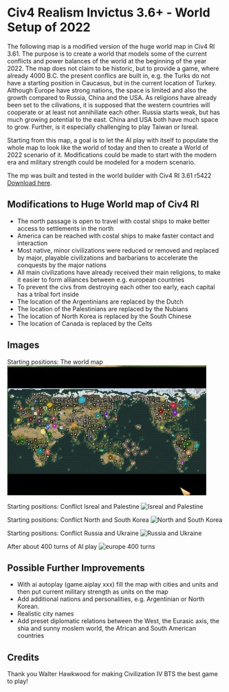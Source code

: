 # Civ4 Realism Invictus 3.6+ - World Setup of 2022
The following map is a modified version of the huge world map in Civ4 RI 3.61. The purpose is to create a world that models some of the current conflicts and power balances of the world at the beginning of the year 2022. 
The map does not claim to be historic, but to provide a game, where already 4000 B.C. the present conflics are built in, e.g. the Turks do not have a starting position in Caucasus, but in the current location of Turkey. Although Europe have strong nations, the space is limited and also the growth compared to Russia, China and the USA. As religions have already been set to the cilivations, it is supposed that the western countries will cooperate or at least not annihiliate each other. Russia starts weak, but has much growing potential to the east. China and USA both have much space to grow. Further, is it especially challenging to play Taiwan or Isreal.

Starting from this map, a goal is to let the AI play with itself to populate the whole map to look like the world of today and then to create a World of 2022 scenario of it. Modifications could be made to start with the modern era and military strength could be modeled for a modern scenario.

The mp was built and tested in the world builder with Civ4 RI 3.61 r5422 [Download here](https://sourceforge.net/projects/civ4mods/).

## Modifications to Huge World map of Civ4 RI
- The north passage is open to travel with costal ships to make better access to settlements in the north
- America can be reached with costal ships to make faster contact and interaction
- Most native, minor civilizations were reduced or removed and replaced by major, playable civilizations and barbarians to accelerate the conquests by the major nations
- All main civilizations have already received their main religions, to make it easier to form alliances between e.g. european countries
- To prevent the civs from destroying each other too early, each capital has a tribal fort inside
- The location of the Argentinians are replaced by the Dutch
- The location of the Palestinians are replaced by the Nubians
- The location of North Korea is replaced by the South Chinese
- The location of Canada is replaced by the Celts

## Images
Starting positions: The world map
![World map](./_images/world_map.png)

Starting positions: Conflict Isreal and Palestine
![Isreal and Palestine](./_images/isreal_palestine.png)

Starting positions: Conflict North and South Korea
![North and South Korea](./_images/north_south_korea.png)

Starting positions: Conflict Russia and Ukraine
![Russia and Ukraine](./_images/ukraine_russia.png)

After about 400 turns of AI play
![europe 400 turns](./_images/europe_400_turns.png)

## Possible Further Improvements
- With ai autoplay (game.aiplay xxx) fill the map with cities and units and then put current military strength as units on the map
- Add additional nations and personalities, e.g. Argentinian or North Korean.
- Realistic city names
- Add preset diplomatic relations between the West, the Eurasic axis, the shia and sunny moslem world, the African and South American countries

## Credits
Thank you Walter Hawkwood for making Civilization IV BTS the best game to play!
